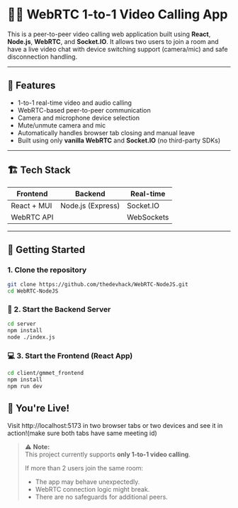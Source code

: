 # 🧑‍💻 WebRTC 1-to-1 Video Calling App

This is a peer-to-peer video calling web application built using **React**, **Node.js**, **WebRTC**, and **Socket.IO**. It allows two users to join a room and have a live video chat with device switching support (camera/mic) and safe disconnection handling.

---

## 📸 Features

- 1-to-1 real-time video and audio calling
- WebRTC-based peer-to-peer communication
- Camera and microphone device selection
- Mute/unmute camera and mic
- Automatically handles browser tab closing and manual leave
- Built using only **vanilla WebRTC** and **Socket.IO** (no third-party SDKs)

---

## 🏗️ Tech Stack

| Frontend | Backend | Real-time |
|----------|---------|-----------|
| React + MUI | Node.js (Express) | Socket.IO |
| WebRTC API |             | WebSockets |

---

## 🚀 Getting Started

### 1. Clone the repository

```bash
git clone https://github.com/thedevhack/WebRTC-NodeJS.git
cd WebRTC-NodeJS
```

### 🔌 2. Start the Backend Server

```bash
cd server
npm install
node ./index.js
```


### 💻 3. Start the Frontend (React App)

```bash
cd client/gmmet_frontend
npm install
npm run dev
```

## 🎉 You're Live!
Visit http://localhost:5173 in two browser tabs or two devices and see it in action!(make sure both tabs have same meeting id)

> ⚠️ **Note:**  
> This project currently supports **only 1-to-1 video calling**.  
> 
> If more than 2 users join the same room:
> - The app may behave unexpectedly.
> - WebRTC connection logic might break.
> - There are no safeguards for additional peers.
